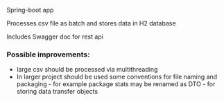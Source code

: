 
Spring-boot app

Processes csv file as batch and stores data in H2 database

Includes Swagger doc for rest api 

### Possible improvements:
- large csv should be processed via multithreading
- In larger project should be used some conventions for file naming and packaging - for example package stats may be renamed as DTO - for storing data transfer objects

